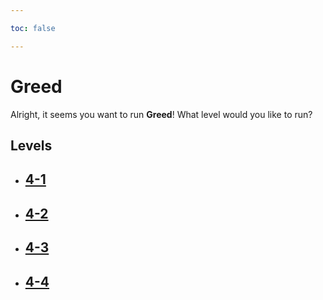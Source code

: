```yaml
---

toc: false

---
```


# Greed

Alright, it seems you want to run **Greed**! What level would you like to run?

## Levels

- ## [4-1](/any/4-greed/any-4-1.md)

- ## [4-2](/any/4-greed/any-4-2.md)

- ## [4-3](/any/4-greed/any-4-3.md)

- ## [4-4](/any/4-greed/any-4-4.md)